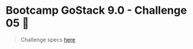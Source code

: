 # Bootcamp GoStack 9.0 - Challenge 05 :rocket:

> Challenge specs [here](https://github.com/Rocketseat/bootcamp-gostack-desafio-05/blob/master/README.md)
